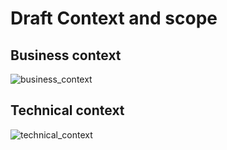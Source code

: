 # Draft Context and scope

## Business context 
![business_context](../uml/exported/business_context.png)

## Technical context
![technical_context](../uml/exported/technical_context.png)
